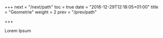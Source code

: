 +++
next = "/next/path"
toc = true
date = "2016-12-29T12:18:05+01:00"
title = "Geometrie"
weight = 2
prev = "/prev/path"

+++

Lorem Ipsum
